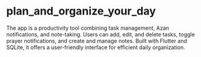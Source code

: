 # plan_and_organize_your_day
The app is a productivity tool combining task management, Azan notifications, and note-taking. Users can add, edit, and delete tasks, toggle prayer notifications, and create and manage notes. Built with Flutter and SQLite, it offers a user-friendly interface for efficient daily organization.

